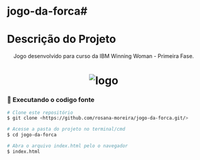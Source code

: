 # jogo-da-forca# 

# Descrição do Projeto
<p align="center">
Jogo desenvolvido para curso da IBM Winning Woman - Primeira Fase.
</p>

<h1 align="center">
  <img alt="logo" title="#logo" src="./assets/git.gif" />
</h1>

### 🎲 Executando o codigo fonte

```bash
# Clone este repositório
$ git clone <https://github.com/rosana-moreira/jogo-da-forca.git/>

# Acesse a pasta do projeto no terminal/cmd
$ cd jogo-da-forca

# Abra o arquivo index.html pelo o navegador
$ index.html

```
